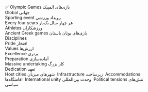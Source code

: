 ✅
Olympic Games
بازی‌های المپیک  
<br>
Global
جهانی  
<br>
Sporting event
رویداد ورزشی  
<br>
Every four years
هر چهار سال یک‌بار  
<br>
Athletes
ورزشکاران  
<br>
Ancient Greek games
بازی‌های یونان باستان  
<br>
Disciplines
  
<br>
Pride
افتخار
<br>
Values
ارزش‌ها  
<br>
Excellence
برتری  
<br>
Preparation
آماده‌سازی 
<br>
Massive undertaking
کار بزرگ
<br>
Dedication
تعهد  
<br>
Host cities
شهرهای میزبان  
Infrastructure
زیرساخت  
Accommodations
اقامتگاه‌ها  
International unity
وحدت بین‌المللی  
Political tensions
تنش‌های سیاسی  

